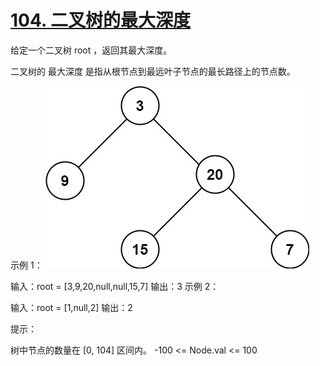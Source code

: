 # [104. 二叉树的最大深度](https://leetcode.cn/problems/maximum-depth-of-binary-tree/description/?envType=study-plan-v2&envId=top-100-liked)

给定一个二叉树 root ，返回其最大深度。

二叉树的 最大深度 是指从根节点到最远叶子节点的最长路径上的节点数。



示例 1：
![img.png](示例1.png)




输入：root = [3,9,20,null,null,15,7]
输出：3
示例 2：

输入：root = [1,null,2]
输出：2


提示：

树中节点的数量在 [0, 104] 区间内。
-100 <= Node.val <= 100